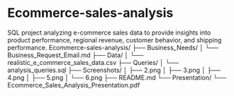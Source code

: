 # Ecommerce-sales-analysis
SQL project analyzing e-commerce sales data to provide insights into product performance, regional revenue, customer behavior, and shipping performance.
Ecommerce-sales-analysis/
├── Business_Needs/
│   └── Business_Request_Email.md
├── Data/
│   └── realistic_e_commerce_sales_data.csv
├── Queries/
│   └── analysis_queries.sql
├── Screenshots/
│   ├── 2.png
│   ├── 3.png
│   ├── 4.png
│   ├── 5.png
│   └── 6.png
├── README.md
└── Presentation/
    └── Ecommerce_Sales_Analysis_Presentation.pdf
